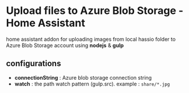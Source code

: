 # Upload files to Azure Blob Storage - Home Assistant

home assistant addon for uploading images from local hassio folder to Azure Blob Storage account using **nodejs** & **gulp**


## configurations

* **connectionString** : Azure blob storage connection string
* **watch** : the path watch pattern (gulp.src). example : `share/*.jpg`